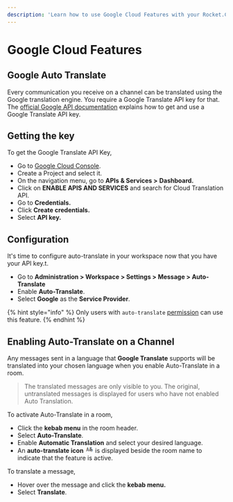 ```yaml
---
description: 'Learn how to use Google Cloud Features with your Rocket.Chat server:'
---
```


# Google Cloud Features

## Google Auto Translate

Every communication you receive on a channel can be translated using the Google translation engine. You require a Google Translate API key for that. The [official Google API documentation](https://cloud.google.com/translate/pricing) explains how to get and use a Google Translate API key.

## Getting the key

To get the Google Translate API Key,

* Go to [Google Cloud Console](http://cloud.google.com/console/).
* Create a Project and select it.
* On the navigation menu, go to **APIs & Services >** **Dashboard.**
* Click on **ENABLE APIS AND SERVICES** and search for Cloud Translation API.
* Go to **Credentials.**
* Click **Create credentials.**
* Select **API key.**

## Configuration

It's time to configure auto-translate in your workspace now that you have your API key.t.

* Go to **Administration > Workspace > Settings > Message > Auto-Translate**
* Enable **Auto-Translate**.
* Select **Google** as the **Service Provider**.

{% hint style="info" %}
Only users with `auto-translate` [permission](../../use-rocket.chat/workspace-administration/permissions.md) can use this feature.
{% endhint %}

## Enabling Auto-Translate on a Channel

Any messages sent in a language that **Google Translate** supports will be translated into your chosen language when you enable Auto-Translate in a room.

> The translated messages are only visible to you. The original, untranslated messages is displayed for users who have not enabled Auto Translation.

To activate Auto-Translate in a room,

* Click the **kebab menu** in the room header.
* Select **Auto-Translate**.
* Enable **Automatic Translation** and select your desired language.
* An **auto-translate icon** ![](../../.gitbook/assets/auto-translate.png) is displayed beside the room name to indicate that the feature is active.

To translate a message,

* Hover over the message and click the **kebab menu.**
* Select **Translate**.

